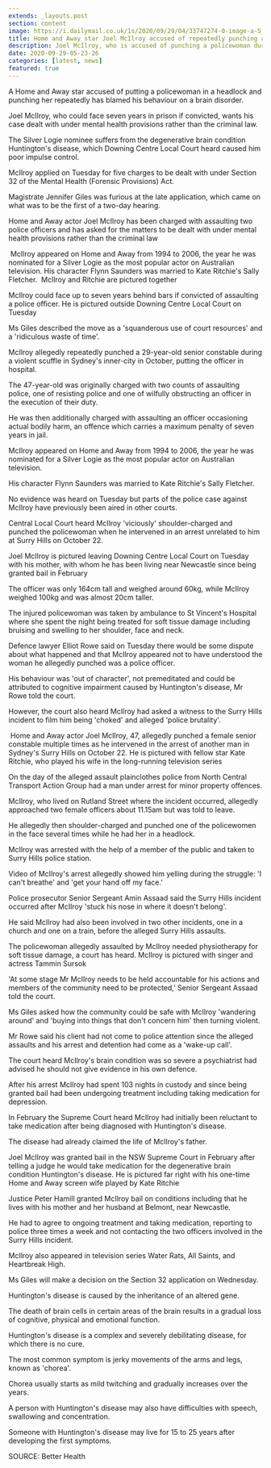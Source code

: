 ```yaml
---
extends: _layouts.post
section: content
image: https://i.dailymail.co.uk/1s/2020/09/29/04/33747274-0-image-a-5_1601351151738.jpg 
title: Home and Away star Joel McIlroy accused of repeatedly punching a policewoman blames a brain disorder 
description: Joel McIlroy, who is accused of punching a policewoman during a scuffle in inner-city Sydney, could face seven years in prison if convicted of assault occasioning actual bodily harm. 
date: 2020-09-29-05-23-26 
categories: [latest, news] 
featured: true 
--- 
```

A Home and Away star accused of putting a policewoman in a headlock and punching her repeatedly has blamed his behaviour on a brain disorder.

Joel McIlroy, who could face seven years in prison if convicted, wants his case dealt with under mental health provisions rather than the criminal law.

The Silver Logie nominee suffers from the degenerative brain condition Huntington's disease, which Downing Centre Local Court heard caused him poor impulse control.

McIlroy applied on Tuesday for five charges to be dealt with under Section 32 of the Mental Health (Forensic Provisions) Act. 

Magistrate Jennifer Giles was furious at the late application, which came on what was to be the first of a two-day hearing. 

Home and Away actor Joel McIlroy has been charged with assaulting two police officers and has asked for the matters to be dealt with under mental health provisions rather than the criminal law

 McIlroy appeared on Home and Away from 1994 to 2006, the year he was nominated for a Silver Logie as the most popular actor on Australian television. His character Flynn Saunders was married to Kate Ritchie's Sally Fletcher.  McIlroy and Ritchie are pictured together

McIlroy could face up to seven years behind bars if convicted of assaulting a police officer. He is pictured outside Downing Centre Local Court on Tuesday 

Ms Giles described the move as a 'squanderous use of court resources' and a 'ridiculous waste of time'.

McIlroy allegedly repeatedly punched a 29-year-old senior constable during a violent scuffle in Sydney's inner-city in October, putting the officer in hospital.

The 47-year-old was originally charged with two counts of assaulting police, one of resisting police and one of wilfully obstructing an officer in the execution of their duty.

He was then additionally charged with assaulting an officer occasioning actual bodily harm, an offence which carries a maximum penalty of seven years in jail.

McIlroy appeared on Home and Away from 1994 to 2006, the year he was nominated for a Silver Logie as the most popular actor on Australian television.

His character Flynn Saunders was married to Kate Ritchie's Sally Fletcher.

No evidence was heard on Tuesday but parts of the police case against McIlroy have previously been aired in other courts.  

Central Local Court heard McIlroy 'viciously' shoulder-charged and punched the policewoman when he intervened in an arrest unrelated to him at Surry Hills on October 22.

Joel McIlroy is pictured leaving Downing Centre Local Court on Tuesday with his mother, with whom he has been living near Newcastle since being granted bail in February 

The officer was only 164cm tall and weighed around 60kg, while McIlroy weighed 100kg and was almost 20cm taller.

The injured policewoman was taken by ambulance to St Vincent's Hospital where she spent the night being treated for soft tissue damage including bruising and swelling to her shoulder, face and neck.

Defence lawyer Elliot Rowe said on Tuesday there would be some dispute about what happened and that McIlroy appeared not to have understood the woman he allegedly punched was a police officer. 

His behaviour was 'out of character', not premeditated and could be attributed to cognitive impairment caused by Huntington's disease, Mr Rowe told the court.

However, the court also heard McIlroy had asked a witness to the Surry Hills incident to film him being 'choked' and alleged 'police brutality'. 

 Home and Away actor Joel McIlroy, 47, allegedly punched a female senior constable multiple times as he intervened in the arrest of another man in Sydney's Surry Hills on October 22. He is pictured with fellow star Kate Ritchie, who played his wife in the long-running television series

On the day of the alleged assault plainclothes police from North Central Transport Action Group had a man under arrest for minor property offences.

McIlroy, who lived on Rutland Street where the incident occurred, allegedly approached two female officers about 11.15am but was told to leave.

He allegedly then shoulder-charged and punched one of the policewomen in the face several times while he had her in a headlock.

McIlroy was arrested with the help of a member of the public and taken to Surry Hills police station.

Video of McIlroy's arrest allegedly showed him yelling during the struggle: 'I can't breathe' and 'get your hand off my face.'

Police prosecutor Senior Sergeant Amin Assaad said the Surry Hills incident occurred after McIlroy 'stuck his nose in where it doesn't belong'. 

He said McIlroy had also been involved in two other incidents, one in a church and one on a train, before the alleged Surry Hills assaults.

The policewoman allegedly assaulted by McIlroy needed physiotherapy for soft tissue damage, a court has heard. McIlroy is pictured with singer and actress Tammin Sursok 

'At some stage Mr McIlroy needs to be held accountable for his actions and members of the community need to be protected,' Senior Sergeant Assaad told the court.

Ms Giles asked how the community could be safe with McIlroy 'wandering around' and 'buying into things that don't concern him' then turning violent. 

Mr Rowe said his client had not come to police attention since the alleged assaults and his arrest and detention had come as a 'wake-up call'.

The court heard McIlroy's brain condition was so severe a psychiatrist had advised he should not give evidence in his own defence.  

After his arrest McIlroy had spent 103 nights in custody and since being granted bail had been undergoing treatment including taking medication for depression. 

In February the Supreme Court heard McIlroy had initially been reluctant to take medication after being diagnosed with Huntington's disease.

The disease had already claimed the life of McIlroy's father. 

Joel McIlroy was granted bail in the NSW Supreme Court in February after telling a judge he would take medication for the degenerative brain condition Huntington's disease. He is pictured far right with his one-time Home and Away screen wife played by Kate Ritchie

Justice Peter Hamill granted McIlroy bail on conditions including that he lives with his mother and her husband at Belmont, near Newcastle.

He had to agree to ongoing treatment and taking medication, reporting to police three times a week and not contacting the two officers involved in the Surry Hills incident.

McIlroy also appeared in television series Water Rats, All Saints, and Heartbreak High. 

Ms Giles will make a decision on the Section 32 application on Wednesday.  

Huntington's disease is caused by the inheritance of an altered gene. 

The death of brain cells in certain areas of the brain results in a gradual loss of cognitive, physical and emotional function. 

Huntington's disease is a complex and severely debilitating disease, for which there is no cure.

The most common symptom is jerky movements of the arms and legs, known as 'chorea'. 

Chorea usually starts as mild twitching and gradually increases over the years. 

A person with Huntington's disease may also have difficulties with speech, swallowing and concentration.

Someone with Huntington's disease may live for 15 to 25 years after developing the first symptoms.

SOURCE: Better Health  

